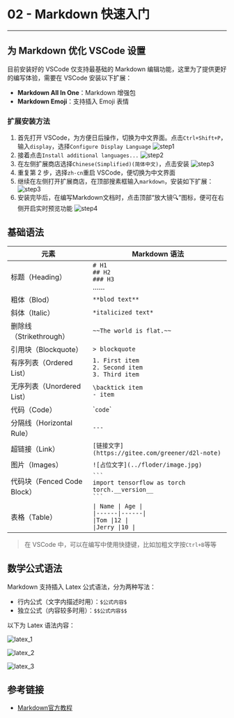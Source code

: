 # 02 - Markdown 快速入门

---

## 为 Markdown 优化 VSCode 设置

目前安装好的 VSCode 仅支持最基础的 Markdown 编辑功能，这里为了提供更好的编写体验，需要在 VSCode 安装以下扩展：

- **Markdown All In One**：Markdown 增强包
- **Markdown Emoji**：支持插入 Emoji 表情

### 扩展安装方法

1. 首先打开 VSCode，为方便日后操作，切换为中文界面。点击`Ctrl+Shift+P`，输入`display`，选择`Configure Display Language`
   ![step1](https://code.visualstudio.com/assets/docs/getstarted/locales/configure-language-command.png)
2. 接着点击`Install additional languages...`
   ![step2](https://code.visualstudio.com/assets/docs/getstarted/locales/installed-languages-list.png)
3. 在左侧扩展商店选择`Chinese(Simplified)(简体中文)`，点击安装
   ![step3](Images/git_tutorials_1.png)
4. 重复第 2 步，选择`zh-cn`重启 VSCode，便切换为中文界面
5. 继续在左侧打开扩展商店，在顶部搜素框输入`markdown`，安装如下扩展：
   ![step3](Images/git_tutorials_2.png)
6. 安装完毕后，在编写Markdown文档时，点击顶部“放大镜🔍”图标，便可在右侧开启实时预览功能
   ![step4](Images/git_tutorials_3.png)

## 基础语法

| 元素                        | Markdown 语法                                                                       |
| --------------------------- | ----------------------------------------------------------------------------------- |
| 标题（Heading）             | `# H1`<br>`## H2`<br>`### H3`<br>……                                                 |
| 粗体（Blod）                | `**blod text**`                                                                     |
| 斜体（Italic）              | `*italicized text*`                                                                 |
| 删除线（Strikethrough）     | `~~The world is flat.~~`                                                            |
| 引用块（Blockquote）        | `> blockquote`                                                                      |
| 有序列表（Ordered List）    | `1. First item`<br>`2. Second item`<br>`3. Third item`                              |
| 无序列表（Unordered List）  | `\backtick item`<br>`- item`                                                        |
| 代码（Code）                | &#96;`code`&#96;                                                                    |
| 分隔线（Horizontal Rule）   | `---`                                                                               |
| 超链接（Link）              | `[链接文字](https://gitee.com/greener/d2l-note)`                                    |
| 图片（Images）              | `![占位文字](../floder/image.jpg)`                                                  |
| 代码块（Fenced Code Block） | ` ``` `<br>`import tensorflow as torch`<br>`torch.__version__`<br>` ``` `           |
| 表格（Table）               | `\| Name \| Age \|`<br>`\|------\|------\|`<br>`\|Tom \|12 \|`<br>`\|Jerry \|10 \|` |

> 在 VSCode 中，可以在编写中使用快捷键，比如加粗文字按`Ctrl+B`等等

## 数学公式语法

Markdown 支持插入 Latex 公式语法，分为两种写法：

- 行内公式（文字内描述时用）：`$公式内容$`
- 独立公式（内容较多时用）：`$$公式内容$$`

以下为 Latex 语法内容：

![latex_1](Images/latex_1.webp)

![latex_2](Images/latex_2.webp)

![latex_3](Images/latex_3.webp)

## 参考链接

- [Markdown官方教程](https://markdown.com.cn/)